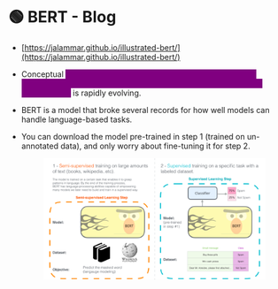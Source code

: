 # 🟢 BERT - Blog

* [https://jalammar.github.io/illustrated-bert/](https://jalammar.github.io/illustrated-bert/)
* Conceptual <mark style="color:purple;background-color:purple;">**understanding of how best to represent words and sentences in a way that best captures underlying meanings and relationships**</mark> is rapidly evolving.
* BERT is a model that broke several records for how well models can handle language-based tasks.
*   You can download the model pre-trained in step 1 (trained on un-annotated data), and only worry about fine-tuning it for step 2.

    <figure><img src=".gitbook/assets/image (12).png" alt=""><figcaption></figcaption></figure>
